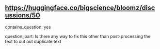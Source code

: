 ## https://huggingface.co/bigscience/bloomz/discussions/50

contains_question: yes

question_part: Is there any way to fix this other than post-processing the text to cut out duplicate text